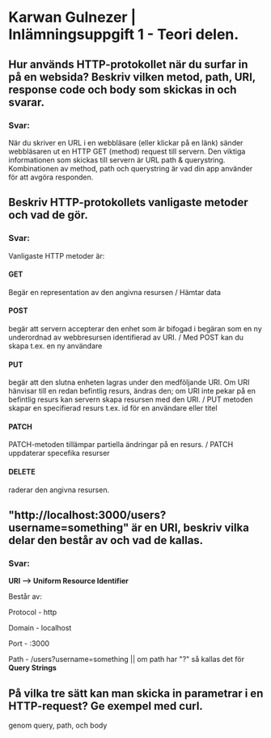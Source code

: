 # Karwan Gulnezer | Inlämningsuppgift 1 - Teori delen.

## Hur används HTTP-protokollet när du surfar in på en websida? Beskriv vilken metod, path, URI, response code och body som skickas in och svarar.

### Svar:
När du skriver en URL i en webbläsare (eller klickar på en länk) sänder webbläsaren ut en HTTP GET (method) request till servern. Den viktiga informationen som skickas till servern är URL path &
querystring. Kombinationen av method, path och querystring är vad din app
använder för att avgöra responden.

## Beskriv HTTP-protokollets vanligaste metoder och vad de gör.

### Svar:
 Vanligaste HTTP metoder är:

#### GET 
Begär en representation av den angivna resursen / Hämtar data

#### POST
begär att servern accepterar den enhet som är bifogad i begäran som en ny underordnad av webbresursen identifierad av URI. / Med POST kan du skapa t.ex. en ny användare

#### PUT
begär att den slutna enheten lagras under den medföljande URI. Om URI hänvisar till en redan befintlig resurs, ändras den; om URI inte pekar på en befintlig resurs kan servern skapa resursen med den URI. / PUT metoden skapar en specifierad resurs t.ex. id för en användare eller titel

#### PATCH 
PATCH-metoden tillämpar partiella ändringar på en resurs. / PATCH uppdaterar specefika resurser

#### DELETE
raderar den angivna resursen.



## "http://localhost:3000/users?username=something" är en URI, beskriv vilka delar den består av och vad de kallas.

### Svar:
<b>URI --> Uniform Resource Identifier</b>

Består av:

Protocol - http

Domain - localhost

Port - :3000

Path - /users?username=something || om path har "?" så kallas det för <b>Query Strings</b>



## På vilka tre sätt kan man skicka in parametrar i en HTTP-request? Ge exempel med curl.

genom query, path, och body
